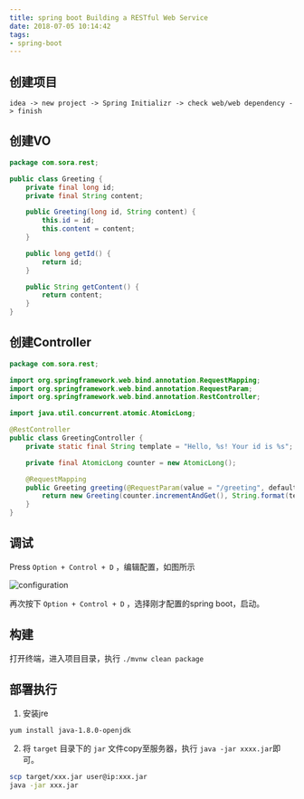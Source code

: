 ```yaml
---
title: spring boot Building a RESTful Web Service
date: 2018-07-05 10:14:42
tags:
- spring-boot
---
```


## 创建项目

`idea -> new project -> Spring Initializr -> check web/web dependency -> finish`

## 创建VO

```java
package com.sora.rest;

public class Greeting {
    private final long id;
    private final String content;

    public Greeting(long id, String content) {
        this.id = id;
        this.content = content;
    }

    public long getId() {
        return id;
    }

    public String getContent() {
        return content;
    }
}
```

## 创建Controller

```java
package com.sora.rest;

import org.springframework.web.bind.annotation.RequestMapping;
import org.springframework.web.bind.annotation.RequestParam;
import org.springframework.web.bind.annotation.RestController;

import java.util.concurrent.atomic.AtomicLong;

@RestController
public class GreetingController {
    private static final String template = "Hello, %s! Your id is %s";

    private final AtomicLong counter = new AtomicLong();

    @RequestMapping
    public Greeting greeting(@RequestParam(value = "/greeting", defaultValue = "world") String name) {
        return new Greeting(counter.incrementAndGet(), String.format(template, name, counter.get()));
    }
}
```

## 调试

Press `Option + Control + D` ，编辑配置，如图所示

![configuration](/assets/images/spring/debug-configuration.jpg)

再次按下 `Option + Control + D` ，选择刚才配置的spring boot，启动。

## 构建

打开终端，进入项目目录，执行 `./mvnw clean package`

## 部署执行

1. 安装jre

```bash
yum install java-1.8.0-openjdk
```

2. 将 `target` 目录下的 `jar` 文件copy至服务器，执行 `java -jar xxxx.jar`即可。

```bash
scp target/xxx.jar user@ip:xxx.jar
java -jar xxx.jar
```


